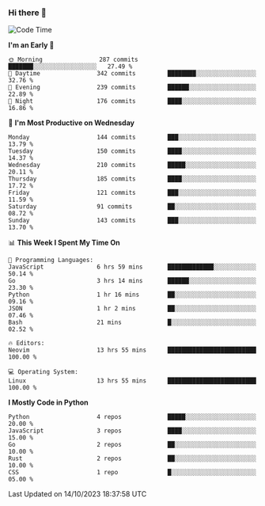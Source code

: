 ### Hi there 👋
<!--START_SECTION:waka-->
![Code Time](http://img.shields.io/badge/Code%20Time-184%20hrs%2036%20mins-blue)

**I'm an Early 🐤** 

```text
🌞 Morning                287 commits         ███████░░░░░░░░░░░░░░░░░░   27.49 % 
🌆 Daytime                342 commits         ████████░░░░░░░░░░░░░░░░░   32.76 % 
🌃 Evening                239 commits         ██████░░░░░░░░░░░░░░░░░░░   22.89 % 
🌙 Night                  176 commits         ████░░░░░░░░░░░░░░░░░░░░░   16.86 % 
```
📅 **I'm Most Productive on Wednesday** 

```text
Monday                   144 commits         ███░░░░░░░░░░░░░░░░░░░░░░   13.79 % 
Tuesday                  150 commits         ████░░░░░░░░░░░░░░░░░░░░░   14.37 % 
Wednesday                210 commits         █████░░░░░░░░░░░░░░░░░░░░   20.11 % 
Thursday                 185 commits         ████░░░░░░░░░░░░░░░░░░░░░   17.72 % 
Friday                   121 commits         ███░░░░░░░░░░░░░░░░░░░░░░   11.59 % 
Saturday                 91 commits          ██░░░░░░░░░░░░░░░░░░░░░░░   08.72 % 
Sunday                   143 commits         ███░░░░░░░░░░░░░░░░░░░░░░   13.70 % 
```


📊 **This Week I Spent My Time On** 

```text
💬 Programming Languages: 
JavaScript               6 hrs 59 mins       █████████████░░░░░░░░░░░░   50.14 % 
Go                       3 hrs 14 mins       ██████░░░░░░░░░░░░░░░░░░░   23.30 % 
Python                   1 hr 16 mins        ██░░░░░░░░░░░░░░░░░░░░░░░   09.16 % 
JSON                     1 hr 2 mins         ██░░░░░░░░░░░░░░░░░░░░░░░   07.46 % 
Bash                     21 mins             █░░░░░░░░░░░░░░░░░░░░░░░░   02.52 % 

🔥 Editors: 
Neovim                   13 hrs 55 mins      █████████████████████████   100.00 % 

💻 Operating System: 
Linux                    13 hrs 55 mins      █████████████████████████   100.00 % 
```

**I Mostly Code in Python** 

```text
Python                   4 repos             █████░░░░░░░░░░░░░░░░░░░░   20.00 % 
JavaScript               3 repos             ████░░░░░░░░░░░░░░░░░░░░░   15.00 % 
Go                       2 repos             ██░░░░░░░░░░░░░░░░░░░░░░░   10.00 % 
Rust                     2 repos             ██░░░░░░░░░░░░░░░░░░░░░░░   10.00 % 
CSS                      1 repo              █░░░░░░░░░░░░░░░░░░░░░░░░   05.00 % 
```




 Last Updated on 14/10/2023 18:37:58 UTC
<!--END_SECTION:waka-->

<!--
**YoganshSharma/YoganshSharma** is a ✨ _special_ ✨ repository because its `README.md` (this file) appears on your GitHub profile.

Here are some ideas to get you started:

- 🔭 I’m currently working on ...
- 🌱 I’m currently learning ...
- 👯 I’m looking to collaborate on ...
- 🤔 I’m looking for help with ...
- 💬 Ask me about ...
- 📫 How to reach me: ...
- 😄 Pronouns: ...
- ⚡ Fun fact: ...
-->
